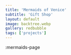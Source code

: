 ```yaml
---
title: 'Mermaids of Venice'
subtitle: 'Gift Shop'
layout: default
image: backtree.webp
gallery: redbubble
tags: ['projects']
---
```


:mermaids-page
